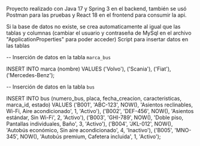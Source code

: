 Proyecto realizado con Java 17 y Spring 3 en el backend, también se usó Postman para las pruebas y 
React 18 en el frontend para consumir la api.

Si la base de datos no existe, se crea automaticamente al igual que las tablas y columnas
(cambiar el usuario y contraseña de MySql en el archivo "ApplicationProperties" para poder acceder)
Script para insertar datos en las tablas

-- Inserción de datos en la tabla `marca_bus`

INSERT INTO marca (nombre) 
VALUES 
    ('Volvo'), 
    ('Scania'), 
    ('Fiat'), 
    ('Mercedes-Benz');

-- Inserción de datos en la tabla `bus`

INSERT INTO bus (numero_bus, placa, fecha_creacion, caracteristicas, marca_id, estado) 
VALUES
    ('B001', 'ABC-123', NOW(), 'Asientos reclinables, Wi-Fi, Aire acondicionado', 1, 'Activo'),
    ('B002', 'DEF-456', NOW(), 'Asientos estándar, Sin Wi-Fi', 2, 'Activo'),
    ('B003', 'GHI-789', NOW(), 'Doble piso, Pantallas individuales, Baño', 3, 'Activo'),
    ('B004', 'JKL-012', NOW(), 'Autobús económico, Sin aire acondicionado', 4, 'Inactivo'),
    ('B005', 'MNO-345', NOW(), 'Autobús premium, Cafetera incluida', 1, 'Activo');
